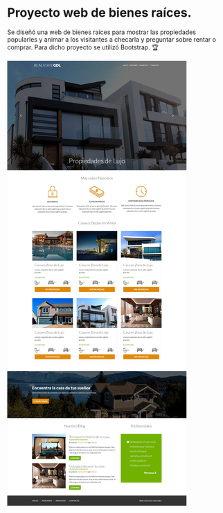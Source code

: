 # Proyecto web de bienes raíces.
Se diseñó una web de bienes raíces para mostrar las propiedades popularles y animar a los visitantes a checarla y preguntar sobre rentar o comprar. Para dicho proyecto se utilizó Bootstrap. 🏆 <br><br>
<img src="img/BienesR.png" alt="Proyecto web web de bienes raíces |Front-end developer| Tecnologías utilizadas HTML, Css y Bootstrap.">
